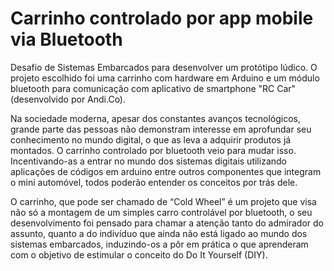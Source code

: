 # Carrinho controlado por app mobile via Bluetooth

Desafio de Sistemas Embarcados para desenvolver um protótipo lúdico. O projeto escolhido foi uma carrinho com hardware em Arduino e um módulo bluetooth para comunicação com aplicativo de smartphone "RC Car" (desenvolvido por Andi.Co).

Na sociedade moderna, apesar dos constantes avanços tecnológicos, grande parte das pessoas não demonstram interesse em aprofundar seu conhecimento no mundo digital, o que as leva a adquirir produtos já montados. O carrinho controlado por bluetooth veio para mudar isso. Incentivando-as a entrar no mundo dos sistemas digitais utilizando aplicações de códigos em arduino entre outros componentes que integram o mini automóvel, todos poderão entender os conceitos por trás dele.

O carrinho, que pode ser chamado de “Cold Wheel” é um projeto que visa não só a montagem de um simples carro controlável por bluetooth, o seu desenvolvimento foi pensado para chamar a atenção tanto do admirador do assunto, quanto a do indivíduo que ainda não está ligado ao mundo dos sistemas embarcados, induzindo-os a pôr em prática o que aprenderam com o objetivo de estimular o conceito do Do It Yourself (DIY).
